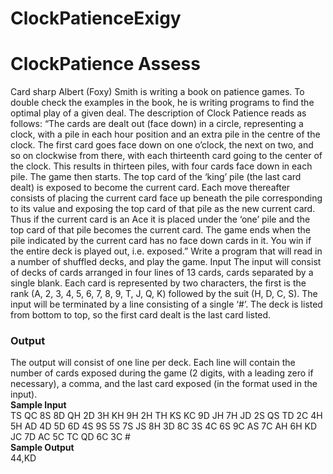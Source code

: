 # ClockPatienceExigy
<h1>ClockPatience Assess</h1>
Card sharp Albert (Foxy) Smith is writing a book on patience
games. To double check the examples in the book, he is writing
programs to find the optimal play of a given deal. The description
of Clock Patience reads as follows: “The cards are dealt out (face
down) in a circle, representing a clock, with a pile in each hour
position and an extra pile in the centre of the clock. The first
card goes face down on one o’clock, the next on two, and so on
clockwise from there, with each thirteenth card going to the center
of the clock. This results in thirteen piles, with four cards face
down in each pile.
The game then starts. The top card of the ‘king’ pile (the last
card dealt) is exposed to become the current card. Each move
thereafter consists of placing the current card face up beneath the
pile corresponding to its value and exposing the top card of that pile as the new current card. Thus if
the current card is an Ace it is placed under the ‘one’ pile and the top card of that pile becomes the
current card. The game ends when the pile indicated by the current card has no face down cards in it.
You win if the entire deck is played out, i.e. exposed.”
Write a program that will read in a number of shuffled decks, and play the game.
Input
The input will consist of decks of cards arranged in four lines of 13 cards, cards separated by a single
blank. Each card is represented by two characters, the first is the rank (A, 2, 3, 4, 5, 6, 7, 8, 9, T, J,
Q, K) followed by the suit (H, D, C, S). The input will be terminated by a line consisting of a single ‘#’.
The deck is listed from bottom to top, so the first card dealt is the last card listed.
<p>
<h3>Output</h3>
The output will consist of one line per deck. Each line will contain the number of cards exposed during
the game (2 digits, with a leading zero if necessary), a comma, and the last card exposed (in the format
used in the input).
<br>
<b>Sample Input</b><br>
TS QC 8S 8D QH 2D 3H KH 9H 2H TH KS KC
9D JH 7H JD 2S QS TD 2C 4H 5H AD 4D 5D
6D 4S 9S 5S 7S JS 8H 3D 8C 3S 4C 6S 9C
AS 7C AH 6H KD JC 7D AC 5C TC QD 6C 3C
#
<br>
<b>Sample Output</b><br>
44,KD
